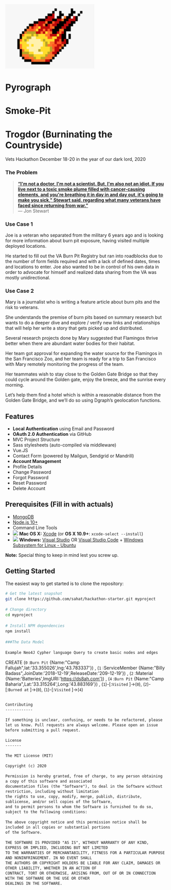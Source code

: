 ![fire](https://raw.githubusercontent.com/airboyd/burn_pit/main/fireball.png)

# Pyrograph
# Smoke-Pit
# Trogdor (Burninating the Countryside)

Vets Hackathon December 18-20 in the year of our dark lord, 2020


### The Problem

> [**“I'm not a doctor, I'm not a scientist. But, I'm also not an idiot. If you live next to a toxic smoke plume filled with cancer-causing elements, and you're breathing it in day in and day out, it's going to make you sick," Stewart said, regarding what many veterans have faced since returning from war.”**](https://www.npr.org/2020/09/16/913376758/jon-stewart-uses-his-celebrity-to-bring-attention-to-vets-exposed-to-burn-pits)<br>
> — Jon Stewart

### Use Case 1

Joe is a veteran who separated from the military 6 years ago and is looking for more information about burn pit exposure, having visited multiple deployed locations.

He started to fill out the VA Burn Pit Registry but ran into roadblocks due to the number of form fields required and with a lack of defined dates, times and locations to enter. Joe also wanted to be in control of his own data in order to advocate for himself and realized data sharing from the VA was mostly unidirectional.

### Use Case 2

Mary is a journalist who is writing a feature article about burn pits and the risk to veterans. 

She understands the premise of burn pits based on summary research but wants to do a deeper dive and explore / verify new links and relationships that will help her write a story that gets picked up and distributed.


Several research projects done by Mary suggested that Flamingos thrive better when there are abundant water bodies for their habitat.

Her team got approval for expanding the water source for the Flamingos in the San Francisco Zoo, and her team is ready for a trip to San Francisco with Mary remotely monitoring the progress of the team.

Her teammates wish to stay close to the Golden Gate Bridge so that they could cycle around the Golden gate, enjoy the breeze, and the sunrise every morning.

Let’s help them find a hotel which is within a reasonable distance from the Golden Gate Bridge, and we’ll do so using Dgraph’s geolocation functions.



Features
--------

- **Local Authentication** using Email and Password
- **OAuth 2.0 Authentication** via GitHub
- MVC Project Structure
- Sass stylesheets (auto-compiled via middleware)
- Vue.JS
- Contact Form (powered by Mailgun, Sendgrid or Mandrill)
- **Account Management**
 - Profile Details
 - Change Password
 - Forgot Password
 - Reset Password
 - Delete Account


Prerequisites (Fill in with actuals)
-------------

- [MongoDB](https://www.mongodb.com/download-center/community)
- [Node.js 10+](http://nodejs.org)
- Command Line Tools
 - <img src="http://deluge-torrent.org/images/apple-logo.gif" height="17">&nbsp;**Mac OS X:** [Xcode](https://itunes.apple.com/us/app/xcode/id497799835?mt=12) (or **OS X 10.9+**: `xcode-select --install`)
 - <img src="http://dc942d419843af05523b-ff74ae13537a01be6cfec5927837dcfe.r14.cf1.rackcdn.com/wp-content/uploads/windows-8-50x50.jpg" height="17">&nbsp;**Windows:** [Visual Studio](https://www.visualstudio.com/products/visual-studio-community-vs) OR [Visual Studio Code](https://code.visualstudio.com) + [Windows Subsystem for Linux - Ubuntu](https://docs.microsoft.com/en-us/windows/wsl/install-win10)

**Note:** Special thing to keep in mind lest you screw up.


Getting Started
---------------

The easiest way to get started is to clone the repository:

```bash
# Get the latest snapshot
git clone https://github.com/sahat/hackathon-starter.git myproject

# Change directory
cd myproject

# Install NPM dependencies
npm install

###The Data Model

Example Neo4J Cypher language Query to create basic nodes and edges
```
CREATE
  (`0` :`Burn Pit` {Name:"Camp Fallujah",lat:'33.355026',lng:'43.783337'}) ,
  (`1` :ServiceMember {Name:"Billy Badass",JoinDate:'2018-12-19',ReleaseDate:'209-12-19'}) ,
  (`2` :Material {Name:'Batteries',ImgURI:'https://ds8ah.com'}) ,
  (`4` :`Burn Pit` {Name:"Camp Baharia",Lat:'33.315264',Long:'43.883169'}) ,
  (`1`)-[:`Visited` ]->(`0`),
  (`2`)-[:``Burned at`` ]->(`0`),
  (`1`)-[:`Visited` ]->(`4`)

```

Contributing
------------

If something is unclear, confusing, or needs to be refactored, please let us know. Pull requests are always welcome. Please open an issue before submitting a pull request.

License
-------

The MIT License (MIT)

Copyright (c) 2020

Permission is hereby granted, free of charge, to any person obtaining a copy of this software and associated 
documentation files (the "Software"), to deal in the Software without restriction, including without limitation 
the rights to use, copy, modify, merge, publish, distribute, sublicense, and/or sell copies of the Software, 
and to permit persons to whom the Software is furnished to do so, subject to the following conditions:

The above copyright notice and this permission notice shall be included in all copies or substantial portions 
of the Software.

THE SOFTWARE IS PROVIDED "AS IS", WITHOUT WARRANTY OF ANY KIND, EXPRESS OR IMPLIED, INCLUDING BUT NOT LIMITED 
TO THE WARRANTIES OF MERCHANTABILITY, FITNESS FOR A PARTICULAR PURPOSE AND NONINFRINGEMENT. IN NO EVENT SHALL 
THE AUTHORS OR COPYRIGHT HOLDERS BE LIABLE FOR ANY CLAIM, DAMAGES OR OTHER LIABILITY, WHETHER IN AN ACTION OF 
CONTRACT, TORT OR OTHERWISE, ARISING FROM, OUT OF OR IN CONNECTION WITH THE SOFTWARE OR THE USE OR OTHER 
DEALINGS IN THE SOFTWARE.
